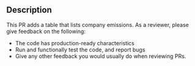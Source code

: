 ## Description

This PR adds a table that lists company emissions. As a reviewer, please give feedback on the following:

- The code has production-ready characteristics
- Run and functionally test the code, and report bugs
- Give any other feedback you would usually do when reviewing PRs.
